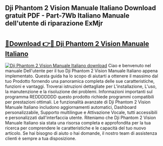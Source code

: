 ## Dji Phantom 2 Vision Manuale Italiano Download gratuit PDF - Part-7Wb Italiano Manuale dell'utente di riparazione ExMjr

# <h2><a href="http://dfg4k22.blite.top/?on=Dji+Phantom+2+Vision+Manuale+Italiano">🔗Download 👉🔴 Dji Phantom 2 Vision Manuale Italiano</a></h2>

[![Dji Phantom 2 Vision Manuale Italiano download](https://i.imgur.com/lujVjoI.png)](http://dfg4k22.blite.top/?on=Dji+Phantom+2+Vision+Manuale+Italiano)
Ciao e benvenuto nel manuale Dell'utente per il tuo Dji Phantom 2 Vision Manuale Italiano appena implementato. Questa guida ha lo scopo di aiutarti a ottenere il massimo dal tuo Prodotto fornendo una panoramica completa delle sue caratteristiche, funzioni e vantaggi. Troverai istruzioni dettagliate per L'installazione, L'uso, la manutenzione e la risoluzione dei problemi. Informazioni importanti sul programma REDDDDDDD questo prodotto richiede programmi compatibili per prestazioni ottimali. Le funzionalità avanzate di Dji Phantom 2 Vision Manuale Italiano includono aggiornamenti automatici, Dashboard personalizzabile, Supporto multilingue e Attivazione Vocale, tutti accessibili e personalizzati dall'interfaccia utente. Riteniamo che Dji Phantom 2 Vision Manuale Italiano sia stata una risorsa completa e approfondita per la tua ricerca per comprendere le caratteristiche e le capacità del tuo nuovo articolo. Se hai bisogno di aiuto o hai domande, il nostro team di assistenza clienti è sempre a tua disposizione.
